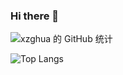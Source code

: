 ### Hi there 👋

![xzghua 的 GitHub 统计](https://github-readme-stats.vercel.app/api?username=xzghua&show_icons=true&theme=radical )

![Top Langs ](https://github-readme-stats.vercel.app/api/top-langs/?username=xzghua&layout=compact&hide=html,php)


<!--
**xzghua/xzghua** is a ✨ _special_ ✨ repository because its `README.md` (this file) appears on your GitHub profile.

Here are some ideas to get you started:

- 🔭 I’m currently working on ...
- 🌱 I’m currently learning ...
- 👯 I’m looking to collaborate on ...
- 🤔 I’m looking for help with ...
- 💬 Ask me about ...
- 📫 How to reach me: ...
- 😄 Pronouns: ...
- ⚡ Fun fact: ...
-->
